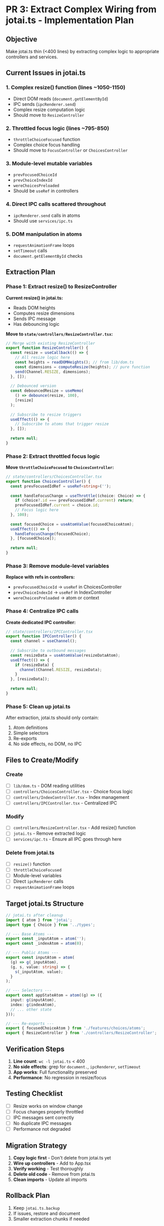 # PR 3: Extract Complex Wiring from jotai.ts - Implementation Plan

## Objective
Make jotai.ts thin (<400 lines) by extracting complex logic to appropriate controllers and services.

## Current Issues in jotai.ts

### 1. Complex resize() function (lines ~1050-1150)
- Direct DOM reads (`document.getElementById`)
- IPC sends (`ipcRenderer.send`)
- Complex resize computation logic
- Should move to `ResizeController`

### 2. Throttled focus logic (lines ~795-850)
- `throttleChoiceFocused` function
- Complex choice focus handling
- Should move to `FocusController` or `ChoicesController`

### 3. Module-level mutable variables
- `prevFocusedChoiceId`
- `prevChoiceIndexId`
- `wereChoicesPreloaded`
- Should be `useRef` in controllers

### 4. Direct IPC calls scattered throughout
- `ipcRenderer.send` calls in atoms
- Should use `services/ipc.ts`

### 5. DOM manipulation in atoms
- `requestAnimationFrame` loops
- `setTimeout` calls
- `document.getElementById` checks

## Extraction Plan

### Phase 1: Extract resize() to ResizeController

**Current resize() in jotai.ts:**
- Reads DOM heights
- Computes resize dimensions
- Sends IPC message
- Has debouncing logic

**Move to `state/controllers/ResizeController.tsx`:**
```typescript
// Merge with existing ResizeController
export function ResizeController() {
  const resize = useCallback(() => {
    // All resize logic here
    const heights = readDOMHeights(); // from lib/dom.ts
    const dimensions = computeResize(heights); // pure function
    send(Channel.RESIZE, dimensions);
  }, []);
  
  // Debounced version
  const debouncedResize = useMemo(
    () => debounce(resize, 100),
    [resize]
  );
  
  // Subscribe to resize triggers
  useEffect(() => {
    // Subscribe to atoms that trigger resize
  }, []);
  
  return null;
}
```

### Phase 2: Extract throttled focus logic

**Move `throttleChoiceFocused` to `ChoicesController`:**
```typescript
// state/controllers/ChoicesController.tsx
export function ChoicesController() {
  const prevFocusedIdRef = useRef<string>('');
  
  const handleFocusChange = useThrottle((choice: Choice) => {
    if (choice?.id === prevFocusedIdRef.current) return;
    prevFocusedIdRef.current = choice.id;
    // Focus logic here
  }, 100);
  
  const focusedChoice = useAtomValue(focusedChoiceAtom);
  useEffect(() => {
    handleFocusChange(focusedChoice);
  }, [focusedChoice]);
  
  return null;
}
```

### Phase 3: Remove module-level variables

**Replace with refs in controllers:**
- `prevFocusedChoiceId` → `useRef` in ChoicesController
- `prevChoiceIndexId` → `useRef` in IndexController
- `wereChoicesPreloaded` → atom or context

### Phase 4: Centralize IPC calls

**Create dedicated IPC controller:**
```typescript
// state/controllers/IPCController.tsx
export function IPCController() {
  const channel = useChannel();
  
  // Subscribe to outbound messages
  const resizeData = useAtomValue(resizeDataAtom);
  useEffect(() => {
    if (resizeData) {
      channel(Channel.RESIZE, resizeData);
    }
  }, [resizeData]);
  
  return null;
}
```

### Phase 5: Clean up jotai.ts

After extraction, jotai.ts should only contain:
1. Atom definitions
2. Simple selectors
3. Re-exports
4. No side effects, no DOM, no IPC

## Files to Create/Modify

### Create
- [ ] `lib/dom.ts` - DOM reading utilities
- [ ] `controllers/ChoicesController.tsx` - Choice focus logic
- [ ] `controllers/IndexController.tsx` - Index management
- [ ] `controllers/IPCController.tsx` - Centralized IPC

### Modify
- [ ] `controllers/ResizeController.tsx` - Add resize() function
- [ ] `jotai.ts` - Remove extracted logic
- [ ] `services/ipc.ts` - Ensure all IPC goes through here

### Delete from jotai.ts
- [ ] `resize()` function
- [ ] `throttleChoiceFocused`
- [ ] Module-level variables
- [ ] Direct `ipcRenderer` calls
- [ ] `requestAnimationFrame` loops

## Target jotai.ts Structure

```typescript
// jotai.ts after cleanup
import { atom } from 'jotai';
import type { Choice } from '../types';

// --- Base Atoms ---
export const _inputAtom = atom('');
export const _indexAtom = atom(0);

// --- Public Atoms ---
export const inputAtom = atom(
  (g) => g(_inputAtom),
  (g, s, value: string) => {
    s(_inputAtom, value);
  }
);

// --- Selectors ---
export const appStateAtom = atom((g) => ({
  input: g(inputAtom),
  index: g(indexAtom),
  // ... other state
}));

// --- Re-exports ---
export { focusedChoiceAtom } from './features/choices/atoms';
export { ResizeController } from './controllers/ResizeController';
```

## Verification Steps

1. **Line count**: `wc -l jotai.ts` < 400
2. **No side effects**: grep for `document.`, `ipcRenderer`, `setTimeout`
3. **App works**: Full functionality preserved
4. **Performance**: No regression in resize/focus

## Testing Checklist

- [ ] Resize works on window change
- [ ] Focus changes properly throttled
- [ ] IPC messages sent correctly
- [ ] No duplicate IPC messages
- [ ] Performance not degraded

## Migration Strategy

1. **Copy logic first** - Don't delete from jotai.ts yet
2. **Wire up controllers** - Add to App.tsx
3. **Verify working** - Test thoroughly
4. **Delete old code** - Remove from jotai.ts
5. **Clean imports** - Update all imports

## Rollback Plan

1. Keep `jotai.ts.backup`
2. If issues, restore and document
3. Smaller extraction chunks if needed